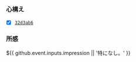 ### 心構え
* [x] [`32d3ab6`](https://github.com/noraworld/diary-templates-assistant/blob/32d3ab69ef868b6ff3510348a04153b924e793a8/.github/ISSUE_TEMPLATE/readiness.md)

### 所感
${{ github.event.inputs.impression || '特になし。' }}
